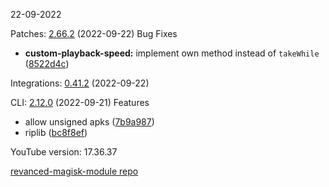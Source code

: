 22-09-2022

Patches:   [2.66.2](https://github.com/revanced/revanced-patches/compare/v2.66.1...v2.66.2) (2022-09-22)
 Bug Fixes
* **custom-playback-speed:** implement own method instead of `takeWhile` ([8522d4c](https://github.com/revanced/revanced-patches/commit/8522d4cd705118bf1108ec88bbed542a0cb15943))

Integrations:   [0.41.2](https://github.com/revanced/revanced-integrations/compare/v0.41.1...v0.41.2) (2022-09-22)

CLI:   [2.12.0](https://github.com/j-hc/revanced-cli/compare/v2.11.1...v2.12.0) (2022-09-21)
 Features
* allow unsigned apks ([7b9a987](https://github.com/j-hc/revanced-cli/commit/7b9a987ee68a0b39cd182c8f7954ce39ddc9567d))
* riplib ([bc8f8ef](https://github.com/j-hc/revanced-cli/commit/bc8f8efc3f943c7b71d3a6c5026e6abf5e3becec))


YouTube version: 17.36.37

[revanced-magisk-module repo](https://github.com/vuongvan/magisk-module)
